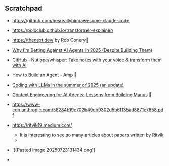 
## Scratchpad
- https://github.com/hesreallyhim/awesome-claude-code
- https://poloclub.github.io/transformer-explainer/
- https://thenext.dev/ by  Rob Conery🌟
- [Why I'm Betting Against AI Agents in 2025 (Despite Building Them)](https://utkarshkanwat.com/writing/betting-against-agents/?&aid=recA3YmvodCoZIYhi&_bhlid=4b5da863fcd87cf135f2c879bd52eefb1f446358)
- [GitHub - Nutlope/whisper: Take notes with your voice & transform them with AI](https://github.com/Nutlope/whisper)
- [How to Build an Agent - Amp](https://ampcode.com/how-to-build-an-agent) 🌟
- [Coding with LLMs in the summer of 2025 (an update)](https://antirez.com/news/154)
- [Context Engineering for AI Agents: Lessons from Building Manus](https://manus.im/blog/Context-Engineering-for-AI-Agents-Lessons-from-Building-Manus) 🌟
- https://www-cdn.anthropic.com/58284b19e702b49db9302d5b6f135ad8871e7658.pdf
- https://ritvik19.medium.com/
	- It is interesting to see so many articles about papers written by Ritvik
	- 


- ![[Pasted image 20250723131434.png]]
- 